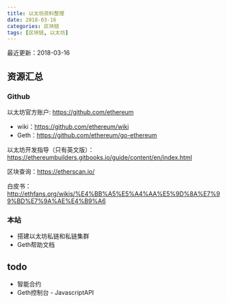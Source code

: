 ```yaml
---
title: 以太坊资料整理
date: 2018-03-16
categories: 区块链
tags: [区块链, 以太坊]
---
```


最近更新：2018-03-16

## 资源汇总
### Github
以太坊官方账户: https://github.com/ethereum
- wiki：https://github.com/ethereum/wiki
- Geth：https://github.com/ethereum/go-ethereum

以太坊开发指导（只有英文版）：https://ethereumbuilders.gitbooks.io/guide/content/en/index.html

区块查询：https://etherscan.io/

白皮书：http://ethfans.org/wikis/%E4%BB%A5%E5%A4%AA%E5%9D%8A%E7%99%BD%E7%9A%AE%E4%B9%A6

### 本站
- 搭建以太坊私链和私链集群
- Geth帮助文档

## todo
- 智能合约
- Geth控制台 - JavascriptAPI